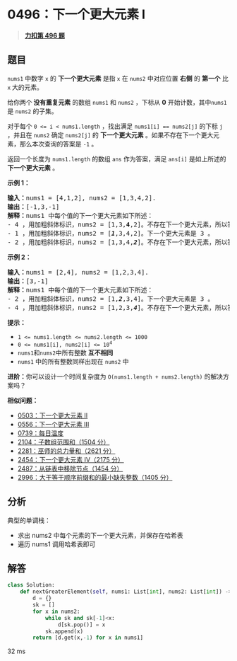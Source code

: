 # 0496：下一个更大元素 I


> <u>**[力扣第 496 题](https://leetcode.cn/problems/next-greater-element-i/)**</u>

## 题目

<p><code>nums1</code> 中数字 <code>x</code> 的 <strong>下一个更大元素</strong> 是指 <code>x</code> 在 <code>nums2</code> 中对应位置 <strong>右侧</strong> 的 <strong>第一个</strong> 比 <code>x</code><strong> </strong>大的元素。</p>

<p>给你两个<strong> 没有重复元素</strong> 的数组 <code>nums1</code> 和 <code>nums2</code> ，下标从 <strong>0</strong> 开始计数，其中<code>nums1</code> 是 <code>nums2</code> 的子集。</p>

<p>对于每个 <code>0 &lt;= i &lt; nums1.length</code> ，找出满足 <code>nums1[i] == nums2[j]</code> 的下标 <code>j</code> ，并且在 <code>nums2</code> 确定 <code>nums2[j]</code> 的 <strong>下一个更大元素</strong> 。如果不存在下一个更大元素，那么本次查询的答案是 <code>-1</code> 。</p>

<p>返回一个长度为 <code>nums1.length</code> 的数组<em> </em><code>ans</code><em> </em>作为答案，满足<em> </em><code>ans[i]</code><em> </em>是如上所述的 <strong>下一个更大元素</strong> 。</p>



<p><strong>示例 1：</strong></p>

<pre>
<strong>输入：</strong>nums1 = [4,1,2], nums2 = [1,3,4,2].
<strong>输出：</strong>[-1,3,-1]
<strong>解释：</strong>nums1 中每个值的下一个更大元素如下所述：
- 4 ，用加粗斜体标识，nums2 = [1,3,<strong>4</strong>,2]。不存在下一个更大元素，所以答案是 -1 。
- 1 ，用加粗斜体标识，nums2 = [<em><strong>1</strong></em>,3,4,2]。下一个更大元素是 3 。
- 2 ，用加粗斜体标识，nums2 = [1,3,4,<em><strong>2</strong></em>]。不存在下一个更大元素，所以答案是 -1 。</pre>

<p><strong>示例 2：</strong></p>

<pre>
<strong>输入：</strong>nums1 = [2,4], nums2 = [1,2,3,4].
<strong>输出：</strong>[3,-1]
<strong>解释：</strong>nums1 中每个值的下一个更大元素如下所述：
- 2 ，用加粗斜体标识，nums2 = [1,<em><strong>2</strong></em>,3,4]。下一个更大元素是 3 。
- 4 ，用加粗斜体标识，nums2 = [1,2,3,<em><strong>4</strong></em>]。不存在下一个更大元素，所以答案是 -1 。
</pre>



<p><strong>提示：</strong></p>

<ul>
<li><code>1 &lt;= nums1.length &lt;= nums2.length &lt;= 1000</code></li>
<li><code>0 &lt;= nums1[i], nums2[i] &lt;= 10<sup>4</sup></code></li>
<li><code>nums1</code>和<code>nums2</code>中所有整数 <strong>互不相同</strong></li>
<li><code>nums1</code> 中的所有整数同样出现在 <code>nums2</code> 中</li>
</ul>



<p><strong>进阶：</strong>你可以设计一个时间复杂度为 <code>O(nums1.length + nums2.length)</code> 的解决方案吗？</p>


**相似问题：**
- [0503：下一个更大元素 II](/leetcode/0503)
- [0556：下一个更大元素 III](/leetcode/0556)
- [0739：每日温度](/leetcode/0739)
- [2104：子数组范围和（1504 分）](/leetcode/2104)
- [2281：巫师的总力量和（2621 分）](/leetcode/2281)
- [2454：下一个更大元素 IV（2175 分）](/leetcode/2454)
- [2487：从链表中移除节点（1454 分）](/leetcode/2487)
- [2996：大于等于顺序前缀和的最小缺失整数（1405 分）](/leetcode/2996)


## 分析
  
典型的单调栈：
- 求出 nums2 中每个元素的下一个更大元素，并保存在哈希表
- 遍历 nums1 调用哈希表即可

## 解答

```python
class Solution:
    def nextGreaterElement(self, nums1: List[int], nums2: List[int]) -> List[int]:
        d = {}
        sk = []
        for x in nums2:
            while sk and sk[-1]<x:
                d[sk.pop()] = x
            sk.append(x)
        return [d.get(x,-1) for x in nums1]
```
32 ms
